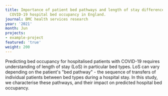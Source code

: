 ```yaml
---
title: Importance of patient bed pathways and length of stay differences in predicting
  COVID-19 hospital bed occupancy in England.
journal: BMC health services research
year: '2021'
month: Jun
projects:
- example-project
featured: 'true'
weight: 200
---
```


Predicting bed occupancy for hospitalised patients with COVID-19 requires understanding of length of stay (LoS) in particular bed types. LoS can vary depending on the patient's "bed pathway" - the sequence of transfers of individual patients between bed types during a hospital stay. In this study, we characterise these pathways, and their impact on predicted hospital bed occupancy.